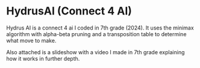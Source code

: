# HydrusAI (Connect 4 AI)

Hydrus AI is a connect 4 ai I coded in 7th grade (2024). It uses the minimax algorithm with alpha-beta pruning and a transposition table to determine what move to make.

Also attached is a slideshow with a video I made in 7th grade explaining how it works in further depth.

